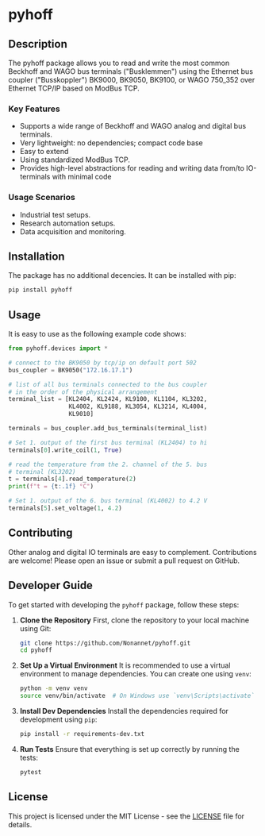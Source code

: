 # pyhoff

## Description
The pyhoff package allows you to read and write the most common
Beckhoff and WAGO bus terminals ("Busklemmen") using the Ethernet bus
coupler ("Busskoppler") BK9000, BK9050, BK9100, or WAGO 750_352
over Ethernet TCP/IP based on ModBus TCP.

### Key Features
- Supports a wide range of Beckhoff and WAGO analog and digital bus
  terminals.
- Very lightweight: no dependencies; compact code base
- Easy to extend
- Using standardized ModBus TCP.
- Provides high-level abstractions for reading and writing data
  from/to IO-terminals with minimal code

### Usage Scenarios
- Industrial test setups.
- Research automation setups.
- Data acquisition and monitoring.

## Installation
The package has no additional decencies. It can be installed with pip:

```bash
pip install pyhoff
```

## Usage
It is easy to use as the following example code shows:

```python
from pyhoff.devices import *

# connect to the BK9050 by tcp/ip on default port 502
bus_coupler = BK9050("172.16.17.1")

# list of all bus terminals connected to the bus coupler
# in the order of the physical arrangement
terminal_list = [KL2404, KL2424, KL9100, KL1104, KL3202,
                 KL4002, KL9188, KL3054, KL3214, KL4004,
                 KL9010]

terminals = bus_coupler.add_bus_terminals(terminal_list)

# Set 1. output of the first bus terminal (KL2404) to hi
terminals[0].write_coil(1, True)

# read the temperature from the 2. channel of the 5. bus
# terminal (KL3202)
t = terminals[4].read_temperature(2)
print(f"t = {t:.1f} °C")

# Set 1. output of the 6. bus terminal (KL4002) to 4.2 V
terminals[5].set_voltage(1, 4.2)

```

## Contributing
Other analog and digital IO terminals are easy to complement. Contributions are welcome!
Please open an issue or submit a pull request on GitHub.

## Developer Guide
To get started with developing the `pyhoff` package, follow these steps:

1. **Clone the Repository**
   First, clone the repository to your local machine using Git:

   ```bash
   git clone https://github.com/Nonannet/pyhoff.git
   cd pyhoff
   ```

2. **Set Up a Virtual Environment**
   It is recommended to use a virtual environment to manage dependencies. You can create one using `venv`:

   ```bash
   python -m venv venv
   source venv/bin/activate  # On Windows use `venv\Scripts\activate`
   ```

3. **Install Dev Dependencies**
   Install the dependencies required for development using `pip`:

   ```bash
   pip install -r requirements-dev.txt
   ```

4. **Run Tests**
   Ensure that everything is set up correctly by running the tests:

   ```bash
   pytest
   ```
   
## License
This project is licensed under the MIT License - see the [LICENSE](LICENSE) file for details.